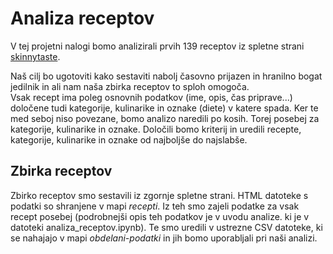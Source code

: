 # Analiza receptov

V tej projetni nalogi bomo analizirali prvih 139 receptov iz spletne strani [skinnytaste](https://www.skinnytaste.com/).

Naš cilj bo ugotoviti kako sestaviti nabolj časovno prijazen in hranilno bogat jedilnik in ali nam naša zbirka receptov to sploh omogoča.        
Vsak recept ima poleg osnovnih podatkov (ime, opis, čas priprave...) določene tudi kategorije, kulinarike in oznake (diete) v katere spada. 
Ker te med seboj niso povezane, bomo analizo naredili po kosih. Torej posebej za kategorije, kulinarike in oznake.
Določili bomo kriterij in uredili recepte, kategorije, kulinarike in oznake od najboljše do najslabše.

## Zbirka receptov 

Zbirko receptov smo sestavili iz zgornje spletne strani. HTML datoteke s podatki so shranjene v mapi _recepti_. Iz teh smo zajeli podatke za vsak recept posebej (podrobnejši opis teh podatkov je v uvodu analize. ki je v datoteki analiza_receptov.ipynb). Te smo uredili v ustrezne CSV datoteke, ki se nahajajo v mapi _obdelani-podatki_ in jih bomo uporabljali pri naši analizi.

